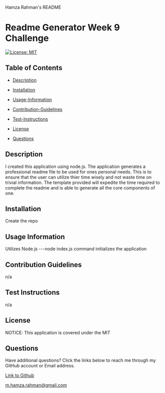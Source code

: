 Hamza Rahman's README

 # Readme Generator Week 9 Challenge

[![License: MIT](https://img.shields.io/badge/License-MIT-yellow.svg)](https://opensource.org/licenses/MIT)

## Table of Contents

 * [Description](#description)

 * [Installation](#installation)

 * [Usage-Information](#usage-information)

 * [Contribution-Guidelines](#contribution-guidelines)

 * [Test-Instructions](#test-instructions)

 * [License](#license)

 * [Questions](#questions)

## Description

I created this application using node.js. The application generates a professional readme file to be used for ones personal needs. This is to ensure that the user can utilize thier time wisely and not waste time on trivial information. The template provided will expedite the time required to complete the readme and is able to generate all the core components of one.  

## Installation

Create the repo

## Usage Information

Utilizes Node.js ---node index.js command initializes the application

## Contribution Guidelines

n/a

## Test Instructions

n/a

## License

NOTICE: This application is covered under the MIT

## Questions

Have additional questions? Click the links below to reach me through my GitHub account or Email address.

[Link to Github](https://github.com/Hamzar19@gmail.com)

<a href="mailto:m.hamza.rahman@gmail.com">m.hamza.rahman@gmail.com</a>
